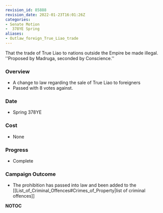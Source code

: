 ```yaml
---
revision_id: 85888
revision_date: 2022-01-23T16:01:26Z
categories:
- Senate Motion
-  378YE Spring
aliases:
- Outlaw_foreign_True_Liao_trade
---
```


That the trade of True Liao to nations outside the Empire be made illegal.
''Proposed by Madruga, seconded by Conscience.''

### Overview
* A change to law regarding the sale of True Liao to foreigners
* Passed with 8 votes against.

### Date
* Spring 378YE

### Cost
* None

### Progress
* Complete

### Campaign Outcome
* The prohibition has passed into law and been added to the [[List_of_Criminal_Offences#Crimes_of_Property|list of criminal offences]]



__NOTOC__